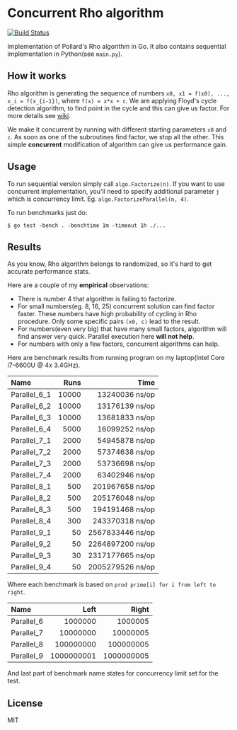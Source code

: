 # Concurrent Rho algorithm

[![Build Status](https://travis-ci.org/lionell/pollard.svg?branch=master)](https://travis-ci.org/lionell/pollard)

Implementation of Pollard's Rho algorithm in Go. It also contains
sequential implementation in Python(see `main.py`).

## How it works

Rho algorithm is generating the sequence of numbers `x0, x1 = f(x0), ..., x_i = f(x_{i-1})`,
where `f(x) = x*x + c`.
We are applying Floyd's cycle detection algorithm, to find point in the cycle and this can give 
us factor. For more details see [wiki](https://en.wikipedia.org/wiki/Pollard%27s_rho_algorithm).

We make it concurrent by running with different starting parameters `x0` and `c`. As soon as one of the
subroutines find factor, we stop all the other. This simple **concurrent** modification of algorithm can
give us performance gain.

## Usage

To run sequential version simply call `algo.Factorize(n)`. If you want to use concurrent implementation,
you'll need to specify additional parameter `j` which is concurrency limit. Eg. `algo.FactorizeParallel(n, 4)`.

To run benchmarks just do:
```(shell)
$ go test -bench . -benchtime 1m -timeout 1h ./...
```

## Results

As you know, Rho algorithm belongs to randomized, so it's hard to get accurate performance stats.

Here are a couple of my **empirical** observations:

* There is number 4 that algorithm is failing to factorize.
* For small numbers(eg. 8, 16, 25) concurrent solution can find factor faster.
  These numbers have high probability of cycling in Rho procedure. Only some specific pairs `(x0, c)`
  lead to the result.
* For numbers(even very big) that have many small factors, algorithm will find answer very quick.
  Parallel execution here **will not help**.
* For numbers with only a few factors, concurrent algorithms can help.


Here are benchmark results from running program on my laptop(Intel Core i7-6600U @ 4x 3.4GHz).

| Name              |       Runs |                Time |
|:------------------|-----------:|--------------------:|
| Parallel\_6\_1     |      10000 |      13240036 ns/op |
| Parallel\_6\_2     |      10000 |      13176139 ns/op |
| Parallel\_6\_3     |      10000 |      13681833 ns/op |
| Parallel\_6\_4     |       5000 |      16099252 ns/op |
| Parallel\_7\_1     |       2000 |      54945878 ns/op |
| Parallel\_7\_2     |       2000 |      57374638 ns/op |
| Parallel\_7\_3     |       2000 |      53736698 ns/op |
| Parallel\_7\_4     |       2000 |      63402946 ns/op |
| Parallel\_8\_1     |        500 |     201967658 ns/op |
| Parallel\_8\_2     |        500 |     205176048 ns/op |
| Parallel\_8\_3     |        500 |     194191468 ns/op |
| Parallel\_8\_4     |        300 |     243370318 ns/op |
| Parallel\_9\_1     |         50 |    2567833446 ns/op |
| Parallel\_9\_2     |         50 |    2264897200 ns/op |
| Parallel\_9\_3     |         30 |    2317177665 ns/op |
| Parallel\_9\_4     |         50 |    2005279526 ns/op |

Where each benchmark is based on `prod prime[i] for i from left to right`.

| Name           |       Left |      Right |
|:---------------|-----------:|-----------:|
| Parallel\_6     |    1000000 |    1000005 |
| Parallel\_7     |   10000000 |   10000005 |
| Parallel\_8     |  100000000 |  100000005 |
| Parallel\_9     | 1000000001 | 1000000005 |

And last part of benchmark name states for concurrency limit set for the test.

## License

MIT
